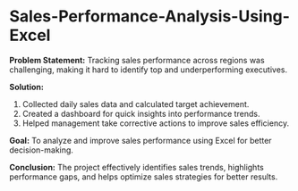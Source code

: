 # Sales-Performance-Analysis-Using-Excel

**Problem Statement:**
Tracking sales performance across regions was challenging, making it hard to identify top and underperforming executives.

**Solution:**
1. Collected daily sales data and calculated target achievement.
2. Created a dashboard for quick insights into performance trends.
3. Helped management take corrective actions to improve sales efficiency.

**Goal:**
To analyze and improve sales performance using Excel for better decision-making.

**Conclusion:**
The project effectively identifies sales trends, highlights performance gaps, and helps optimize sales strategies for better results.
